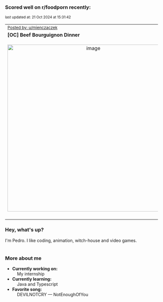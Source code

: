 ### Scored well on r/foodporn recently:

<p align="left"><sub>last updated at: 21 Oct 2024 at 15:31:42</sub></p>

|   |
| --- |
| <sub>[Posted by: u/mienczaczek][source]</sub> |
| **[OC] Beef Bourguignon Dinner** | 
|<p align="center"> <img alt="image" src="https://i.redd.it/jno2j374wwvd1.jpeg" width="550" /> </p>|
|   |

### Hey, what's up?

I'm Pedro. I like coding, animation, witch-house and video games.<br><br>

### More about me
- **Currently working on:**  
&nbsp;&nbsp;&nbsp;&nbsp;My internship
- **Currently learning:**  
&nbsp;&nbsp;&nbsp;&nbsp;Java and Typescript
- **Favorite song:**  
&nbsp;&nbsp;&nbsp;&nbsp;DEVILNOTCRY — NotEnoughOfYou<br><br>

  



  
  
  
[linkedin]: https://linkedin.com/in/pedro-h-r-gomes-8a487b14a/
[gmail]: mailto:pilique11@gmail.com
[source]: https://reddit.com/r/FoodPorn/comments/1g7yitg/oc_beef_bourguignon_dinner/
[redditAPI]: https://www.reddit.com/dev/api/